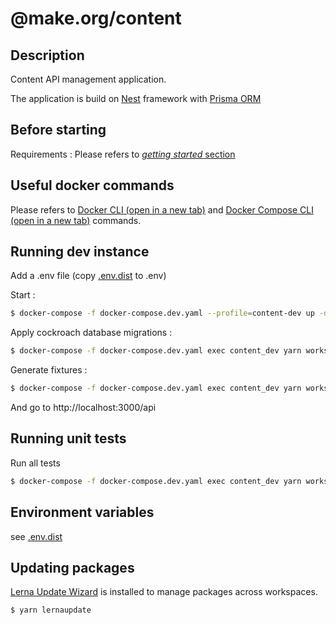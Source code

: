 # @make.org/content 

## Description

Content API management application.

The application is build on [Nest](https://nestjs.com/) framework with [Prisma ORM](https://www.prisma.io/)

## Before starting

Requirements :
Please refers to [*getting started* section](../../README.md#getting-started)


## Useful docker commands
Please refers to <a href="https://docs.docker.com/engine/reference/commandline/docker/" target="_blank">Docker CLI (open in a new tab)</a> and <a href="https://docs.docker.com/compose/reference/" target="_blank">Docker Compose CLI (open in a new tab)</a> commands.

## Running dev instance

Add a .env file (copy [.env.dist](./env.dist) to .env)

Start :

```bash
$ docker-compose -f docker-compose.dev.yaml --profile=content-dev up -d
```

Apply cockroach database migrations :

```bash
$ docker-compose -f docker-compose.dev.yaml exec content_dev yarn workspace @make.org/content prisma migrate deploy
```

Generate fixtures :

```bash
$ docker-compose -f docker-compose.dev.yaml exec content_dev yarn workspace @make.org/content prisma db seed 
```

And go to http://localhost:3000/api


## Running unit tests


Run all tests
```bash
$ docker-compose -f docker-compose.dev.yaml exec content_dev yarn workspace @make.org/content test 
```

## Environment variables

see [.env.dist](./.env.dist)


## Updating packages
[Lerna Update Wizard](https://github.com/Anifacted/lerna-update-wizard) is installed to manage packages across workspaces.

```bash
$ yarn lernaupdate
